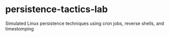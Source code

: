 # persistence-tactics-lab
Simulated Linux persistence techniques using cron jobs, reverse shells, and timestomping
